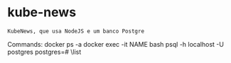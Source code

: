 # kube-news
    KubeNews, que usa NodeJS e um banco Postgre

Commands:
docker ps -a
docker exec -it NAME bash
psql -h localhost -U postgres
postgres=# \list
